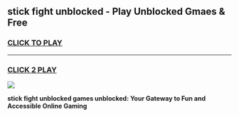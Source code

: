 
## stick fight unblocked - Play Unblocked Gmaes & Free
<h3>
<a href="https://news.freeplayer.one?title=stick_fight_unblocked&ref=23F">CLICK TO PLAY</a></h3>
<hr>

<h3>
<a href="https://news.freeplayer.one?title=stick_fight_unblocked&ref=23F">CLICK 2 PLAY</a>
  
</h3>

<a href="https://news.freeplayer.one?title=stick_fight_unblocked&ref=23F/"><img src="https://clearcache.store/games.png"></a>


**stick fight unblocked games unblocked: Your Gateway to Fun and Accessible Online Gaming**
